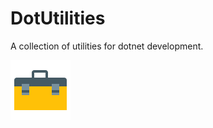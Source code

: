 # DotUtilities

A collection of utilities for dotnet development.

[![logo](images/logo.png)](https://github.com/jcaillon/DotUtilities)


